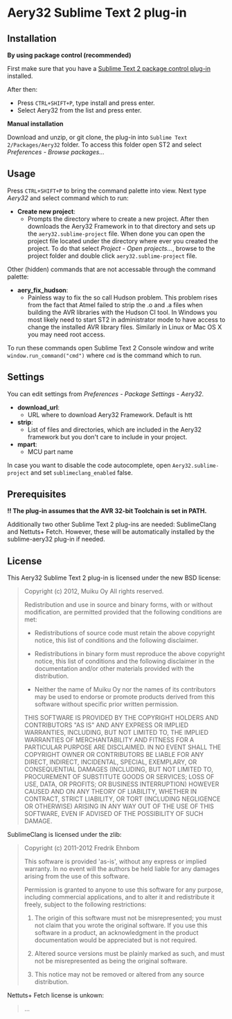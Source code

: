 # Aery32 Sublime Text 2 plug-in

## Installation

**By using package control (recommended)**

First make sure that you have a [Sublime Text 2 package control plug-in](http://wbond.net/sublime_packages/package_control) installed.

After then:

- Press `CTRL+SHIFT+P`, type install and press enter.
- Select Aery32 from the list and press enter.

**Manual installation**

Download and unzip, or git clone, the plug-in into `Sublime Text 2/Packages/Aery32` folder. To access this folder open ST2 and select *Preferences - Browse packages...*

## Usage

Press `CTRL+SHIFT+P` to bring the command palette into view. Next type *Aery32* and select command which to run:

- **Create new project**:
  - Prompts the directory where to create a new project. After then downloads the Aery32 Framework in to that directory and sets up the `aery32.sublime-project` file. When done you can open the project file located under the directory where ever you created the project. To do that select *Project - Open projects...*, browse to the project folder and double click `aery32.sublime-project` file.

Other (hidden) commands that are not accessable through the command palette:

- **aery_fix_hudson**:
  - Painless way to fix the so call Hudson problem. This problem rises from the fact that Atmel failed to strip the .o and .a files when building the AVR libraries with the Hudson CI tool. In Windows you most likely need to start ST2 in administrator mode to have access to change the installed AVR library files. Similarly in Linux or Mac OS X you may need root access.

To run these commands open Sublime Text 2 Console window and write `window.run_command("cmd")` where `cmd` is the command which to run.

## Settings

You can edit settings from *Preferences - Package Settings - Aery32*.

- **download_url**:
  - URL where to download Aery32 Framework. Default is htt
- **strip**:
  - List of files and directories, which are included in the Aery32 framework but you don't care to include in your project.
- **mpart**:
  - MCU part name

In case you want to disable the code autocomplete, open `Aery32.sublime-project` and set `sublimeclang_enabled` false.

## Prerequisites

**!! The plug-in assumes that the AVR 32-bit Toolchain is set in PATH.**

Additionally two other Sublime Text 2 plug-ins are needed: SublimeClang and Nettuts+ Fetch. However, these will be automatically installed by the sublime-aery32 plug-in if needed.

## License

This Aery32 Sublime Text 2 plug-in is licensed under the new BSD license:

> Copyright (c) 2012, Muiku Oy
> All rights reserved.
>
> Redistribution and use in source and binary forms, with or without modification,
> are permitted provided that the following conditions are met:
>
>    * Redistributions of source code must retain the above copyright notice,
>      this list of conditions and the following disclaimer.
>
>    * Redistributions in binary form must reproduce the above copyright notice,
>      this list of conditions and the following disclaimer in the documentation
>      and/or other materials provided with the distribution.
>
>    * Neither the name of Muiku Oy nor the names of its contributors may be
>      used to endorse or promote products derived from this software without
>      specific prior written permission.
>
> THIS SOFTWARE IS PROVIDED BY THE COPYRIGHT HOLDERS AND CONTRIBUTORS "AS IS" AND
> ANY EXPRESS OR IMPLIED WARRANTIES, INCLUDING, BUT NOT LIMITED TO, THE IMPLIED
> WARRANTIES OF MERCHANTABILITY AND FITNESS FOR A PARTICULAR PURPOSE ARE
> DISCLAIMED. IN NO EVENT SHALL THE COPYRIGHT OWNER OR CONTRIBUTORS BE LIABLE FOR
> ANY DIRECT, INDIRECT, INCIDENTAL, SPECIAL, EXEMPLARY, OR CONSEQUENTIAL DAMAGES
> (INCLUDING, BUT NOT LIMITED TO, PROCUREMENT OF SUBSTITUTE GOODS OR SERVICES;
> LOSS OF USE, DATA, OR PROFITS; OR BUSINESS INTERRUPTION) HOWEVER CAUSED AND ON
> ANY THEORY OF LIABILITY, WHETHER IN CONTRACT, STRICT LIABILITY, OR TORT
> (INCLUDING NEGLIGENCE OR OTHERWISE) ARISING IN ANY WAY OUT OF THE USE OF THIS
> SOFTWARE, EVEN IF ADVISED OF THE POSSIBILITY OF SUCH DAMAGE.

SublimeClang is licensed under the zlib:

> Copyright (c) 2011-2012 Fredrik Ehnbom
>
> This software is provided 'as-is', without any express or implied
> warranty. In no event will the authors be held liable for any damages
> arising from the use of this software.
>
> Permission is granted to anyone to use this software for any purpose,
> including commercial applications, and to alter it and redistribute it
> freely, subject to the following restrictions:
>
>   1. The origin of this software must not be misrepresented; you must not
>   claim that you wrote the original software. If you use this software
>   in a product, an acknowledgment in the product documentation would be
>   appreciated but is not required.
>
>   2. Altered source versions must be plainly marked as such, and must not be
>   misrepresented as being the original software.
>
>   3. This notice may not be removed or altered from any source
>   distribution.

Nettuts+ Fetch license is unkown:

> ...